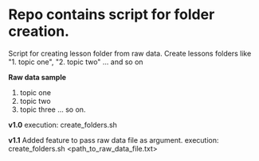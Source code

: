 # Repo contains script for folder creation.
Script for creating lesson folder from raw data.
Create lessons folders like "1. topic one", "2. topic two" ... and so on

**Raw data sample** 
1. topic one
2. topic two
3. topic three ... so on.

**v1.0**
execution:
create_folders.sh

**v1.1**
Added feature to pass raw data file as argument.
execution:
create_folders.sh <path_to_raw_data_file.txt> 